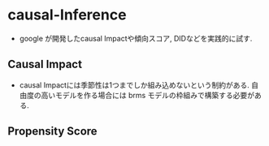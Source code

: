 # causal-Inference

- google が開発したcausal Impactや傾向スコア, DIDなどを実践的に試す.


## Causal Impact


* causal Impactには季節性は1つまでしか組み込めないという制約がある. 自由度の高いモデルを作る場合には brms モデルの枠組みで構築する必要がある.


## Propensity Score
